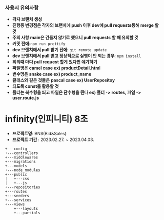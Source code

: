 ### 사용시 유의사항
- **각자 브랜치 생성**
- **진행중 변경점은 각자의 브랜치에 push 이후 dev에 pull requests통해 merge 할 것**
- **주의 사항 main은 건들지 않기로 했으니 pull requests 할 때 유의할 것**
- **커밋 전에**:```npm run prettify```
- **dev 브랜치에서 pull 받기 전에**: ```git remote update```
- **dev 브랜치에서 pull 받고 정상적으로 실행이 안 되는 경우**: ```npm install```
- **회의때 마다 pull request 할게 있다면 얘기하기**
- **파일명은 camel case ex) productDetail.html**
- **변수명은 snake case ex) product_name**
- **클래스와 같은 것들은 pascal case ex) UserRepositoy**
- **되도록 const를 활용할 것**
- **폴더는 복수형을 띄고 파일은 단수형을 띈다 ex) 폴더 -> routes, 파일 -> user.route.js**

# infinity(인피니티) 8조

- **프로젝트명**: BNS(Bid&Sales)
- **프로젝트 기간** : 2023.02.27. ~ 2023.04.03.
```
+---config
+---controllers
+---middlewares
+---migrations
+---models
+---node_modules
+---public
|   +---css
|   +---js
+---repositories
+---routes
+---seeders
+---services
+---views
    +---layouts
    +---partials
```
